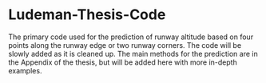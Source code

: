 # Ludeman-Thesis-Code
The primary code used for the prediction of runway altitude based on four points along the runway edge or two runway corners.
The code will be slowly added as it is cleaned up.
The main methods for the prediction are in the Appendix of the thesis, but will be added here with more in-depth examples.
